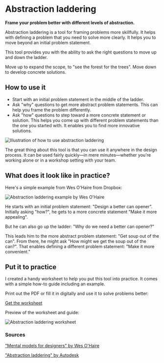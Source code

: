 # Abstraction laddering

**Frame your problem better with different levels of abstraction.**

Abstraction laddering is a tool for framing problems more skillfully. It helps with defining a problem that you need to solve more clearly. It helps you to move beyond an initial problem statement.

This tool provides you with the ability to ask the right questions to move up and down the ladder.

Move up to expand the scope, to "see the forest for the trees". Move down to develop concrete solutions.

How to use it
-------------

* Start with an initial problem statement in the middle of the ladder.
* Ask "why" questions to get more abstract problem statements. This can help you frame the problem differently.
* Ask "how" questions to step toward a more concrete statement or solution. This helps you come up with different problem statements than the one you started with. It enables you to find more innovative solutions.

![Illustration of how to use abstraction laddering](https://assets-us-01.kc-usercontent.com:443/c6e42f10-0ed4-0062-585c-b740aa1ad46c/bb3483fc-89e8-4561-ac91-5dad6a6e042c/Abstraction%20laddering%20illustration.png)

The great thing about this tool is that you can use it anywhere in the design process. It can be used fairly quickly—in mere minutes—whether you're working alone or in a workshop setting with your team.

What does it look like in practice?
-----------------------------------

Here's a simple example from Wes O'Haire from Dropbox:

![Abstraction laddering example by Wes O'Haire](https://assets-us-01.kc-usercontent.com:443/c6e42f10-0ed4-0062-585c-b740aa1ad46c/51ca685f-6db9-473f-adbe-f4354a150ac5/abstraction-laddering-example.png)

He starts with an initial problem statement: "Design a better can opener". Initially asking "how?", he gets to a more concrete statement "Make it more appealing".

But he can also go up the ladder: "Why do we need a better can opener?"

This leads him to the more abstract problem statement: "Get soup out of the can". From there, he might ask "How might we get the soup out of the can?". That enables defining a different problem statement: "Make it more convenient."

Put it to practice
------------------

I created a handy worksheet to help you put this tool into practice. It comes with a simple how-to guide including an example.

Print out the PDF or fill it in digitally and use it to solve problems better:

[Get the worksheet](https://gumroad.com/l/untools-worksheets)

Preview of the worksheet and guide:

![Abstraction laddering worksheet](https://assets-us-01.kc-usercontent.com:443/c6e42f10-0ed4-0062-585c-b740aa1ad46c/9d5904f1-2d4c-4704-a0f1-373cf87ce6ab/Worksheet-abstraction-laddering.png)

### Sources

["Mental models for designers" by Wes O'Haire](https://dropbox.design/article/mental-models-for-designers)

["Abstraction laddering" by Autodesk](https://www.autodesk.com/industry/manufacturing/resources/mechanical-engineer/abstraction-laddering)